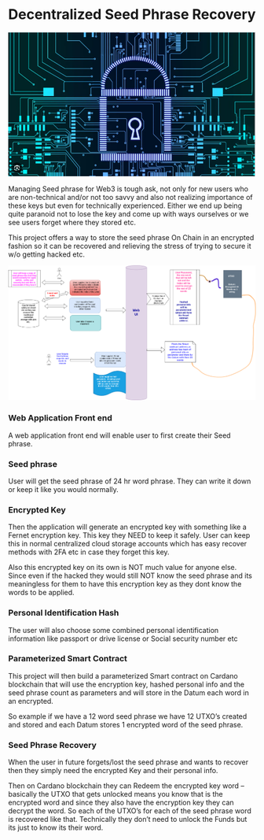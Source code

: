 

# Decentralized Seed Phrase Recovery





![image-20230707152849634](Images/image-20230707152849634.png)



Managing Seed phrase for Web3 is tough ask, not only for new users who are non-technical and/or not too savvy and also not realizing importance of these keys but even for technically experienced. Either we end up being quite paranoid not to lose the key and come up with ways ourselves or we see users forget where they stored etc.

This project offers a way to store the seed phrase On Chain in an encrypted fashion so it can be recovered and relieving the stress of trying to secure it w/o getting hacked etc.



![image-20230805080433577](Images/DecentralizedSeedManagementV2.drawio.png)









### Web Application Front end

A web application front end will enable user to first create their Seed phrase.

### Seed phrase

User will get the seed phrase of 24 hr word phrase. They can write it down or keep it like you would normally.

### Encrypted Key

Then the application will generate an encrypted key with something like a Fernet encryption key. This key they NEED to keep it safely. User can keep this in normal centralized cloud storage accounts which has easy recover methods with 2FA etc in case they forget this key.

Also this encrypted key on its own is NOT much value for anyone else. Since even if the hacked they would still NOT know the seed phrase and its meaningless for them to have this encryption key as they dont know the words to be applied.

### Personal Identification Hash

The user will also choose some combined personal identification information like passport or drive license or Social security number etc

 

### Parameterized Smart Contract

This project will then build a parameterized Smart contract on Cardano blockchain that will use the encryption key, hashed personal info and the seed phrase count as parameters and will store in the Datum each word in an encrypted. 

So example if we have a 12 word seed phrase we have 12 UTXO’s created and stored and each Datum stores 1 encrypted word of the seed phrase.

 

### Seed Phrase Recovery

When the user in future forgets/lost the seed phrase and wants to recover then they simply need the encrypted Key and their personal info.

Then on Cardano blockchain they can Redeem the encrypted key word – basically the UTXO that gets unlocked means you know that is the encrypted word and since they also have the encryption key they can decrypt the word. So each of the UTXO’s for each of the seed phrase word is recovered like that. Technically they don’t need to unlock the Funds but its just to know its their word. 



